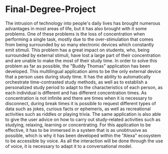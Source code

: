 # Final-Degree-Project
The intrusion of technology into people's daily lives has brought numerous advantages in most areas of life, but it has also brought with it some problems. One of these problems is the loss of concentration when performing a single task, mostly due to the over-stimulation that comes from being surrounded by so many electronic devices which constantly emit stimuli.
This problem has a great impact on students, who, being surrounded by external stimuli, have lost a large part of their concentration and are unable to make the most of their study time. In order to solve this problem as far as possible, the "Buddy Thomas" application has been developed.
This multilingual application aims to be the only external device that a person uses during study time. It has the ability to automatically orchestrate time-contrasted study methods, as well as to establish a personalized study period to adapt to the characteristics of each person, as each individual is different and has different concentration times.
As concentration is not infinite and there are times when it is necessary to disconnect, during break times it is possible to request different types of data such as jokes, curious facts or ephemeris, as well as recreational activities such as riddles or playing trivia. The same application is also able to give the user advice on how to carry out study-related activities such as studying, relaxing, learning or concentrating.
For this application to be effective, it has to be immersed in a system that is as unobtrusive as possible, which is why it has been developed within the "Alexa" ecosystem to be accessible by voice. As all the interaction will be done through the use of voice, it is necessary to adapt it to a conversational model.
